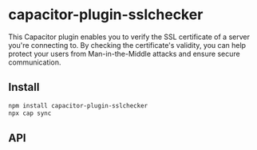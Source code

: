 # capacitor-plugin-sslchecker

This Capacitor plugin enables you to verify the SSL certificate of a server you're connecting to. By checking the certificate's validity, you can help protect your users from Man-in-the-Middle attacks and ensure secure communication.

## Install

```bash
npm install capacitor-plugin-sslchecker
npx cap sync
```

## API

<docgen-index></docgen-index>

<docgen-api>
<!-- run docgen to generate docs from the source -->
<!-- More info: https://github.com/ionic-team/capacitor-docgen -->
</docgen-api>
